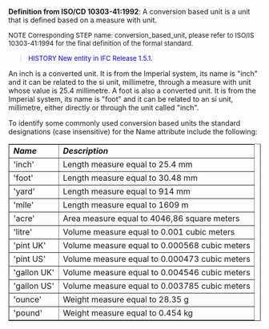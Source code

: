 **Definition from ISO/CD 10303-41:1992**: A conversion based unit is a unit that is defined based on a measure with unit.

> <font size="-1">
  NOTE Corresponding STEP name: conversion_based_unit, please refer to ISO/IS 10303-41:1994
  for the final definition of the formal standard.
</font>

> <font size="-1" color="#0000FF">HISTORY New entity in IFC Release 1.5.1.
</font>

An inch is a converted unit. It is from the Imperial system, its name is "inch" and it can be related to the si unit, millimetre, through a measure with unit whose value is 25.4 millimetre. A foot is also a converted unit. It is from the Imperial system, its name is "foot" and it can be related to an si unit, millimetre, either directly or through the unit called "inch".

To identify some commonly used conversion based units the standard designations (case insensitive) for the Name attribute include the following:

<table border="1"> 
	<tr> 
		 <td><i><b>Name</b></i></td> 
		 <td><i><b>Description</b></i></td> 
	</tr> 
	<tr> 
		<td>'inch'</td> 
		<td>Length measure equal to 25.4 mm</td> 
	</tr>
	<tr> 
		<td>'foot'</td> 
		<td>Length measure equal to 30.48 mm</td> 
	</tr>
	<tr> 
		<td>'yard'</td> 
		<td>Length measure equal to 914 mm</td> 
	</tr>
	<tr> 
		<td>'mile'</td> 
		<td>Length measure equal to 1609 m</td> 
	</tr>
	<tr> 
		<td>'acre'</td> 
		<td>Area measure equal to 4046,86 square meters</td> 
	</tr>
	<tr> 
		<td>'litre'</td> 
		<td>Volume measure equal to 0.001 cubic meters</td> 
	</tr>
	<tr> 
		<td>'pint UK'</td> 
		<td>Volume measure equal to 0.000568 cubic meters</td> 
	</tr>
	<tr> 
		<td>'pint US'</td> 
		<td>Volume measure equal to 0.000473 cubic meters</td> 
	</tr>
	<tr> 
		<td>'gallon UK'</td> 
		<td>Volume measure equal to 0.004546 cubic meters</td> 
	</tr>
	<tr> 
		<td>'gallon US'</td> 
		<td>Volume measure equal to 0.003785 cubic meters</td> 
	</tr>
	<tr> 
		<td>'ounce'</td> 
		<td>Weight measure equal to 28.35 g</td> 
	</tr>
	<tr> 
		<td>'pound'</td> 
		<td>Weight measure equal to 0.454 kg</td> 
	</tr> 
</table>